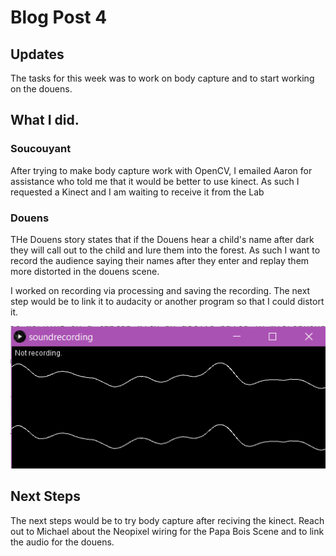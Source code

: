 # Blog Post 4


## Updates

The tasks for this week was to work on body capture and to start working on the douens.


## What I did.


### Soucouyant

After trying to make body capture work with OpenCV, I emailed Aaron for assistance who told me that it would be better to use kinect. As such I requested a Kinect and I am waiting to receive it from the Lab


### Douens

THe Douens story states that if the Douens hear a child's name after dark they will call out to the child and lure them into the forest. As such I want to record the audience saying their names after they enter and replay them more distorted in the douens scene. 

I worked on recording via processing and saving the recording. The next step would be to link it to audacity or another program so that I could distort it. 

![](recording.png)


## Next Steps

The next steps would be to try body capture after reciving the kinect. Reach out to Michael about the Neopixel wiring for the Papa Bois Scene and to link the audio for the douens.
